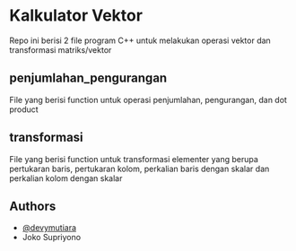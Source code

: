 # Kalkulator Vektor

Repo ini berisi 2 file program C++ untuk melakukan operasi vektor dan transformasi matriks/vektor

## penjumlahan_pengurangan

File yang berisi function untuk operasi penjumlahan, pengurangan, dan dot product

## transformasi

File yang berisi function untuk transformasi elementer yang berupa pertukaran baris, pertukaran kolom, perkalian baris dengan skalar dan perkalian kolom dengan skalar

## Authors

- [@devymutiara](https://www.github.com/whiteMemoir)
- Joko Supriyono
